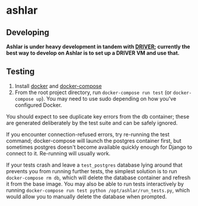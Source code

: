 # ashlar


## Developing

**Ashlar is under heavy development in tandem with
[DRIVER](https://github.com/WorldBank-Transport/DRIVER); currently the best way to develop
on Ashlar is to set up a DRIVER VM and use that.**


## Testing

1. Install [docker](http://docs.docker.com/installation/ubuntulinux/) and
   [docker-compose](https://docs.docker.com/compose/install/)
2. From the root project directory, run `docker-compose run test` (or `docker-compose
   up`). You may need to use sudo depending on how you've configured Docker.

You should expect to see duplicate key errors from the db container; these are generated
deliberately by the test suite and can be safely ignored.

If you encounter connection-refused errors, try re-running the test command;
docker-compose will launch the postgres container first, but sometimes postgres doesn't
become available quickly enough for Django to connect to it. Re-running will usually work.

If your tests crash and leave a `test_postgres` database lying around that prevents you
from running further tests, the simplest solution is to run `docker-compose rm db`, which
will delete the database container and refresh it from the base image. You may also be
able to run tests interactively by running `docker-compose run test python
/opt/ashlar/run_tests.py`, which would allow you to manually delete the database when
prompted.

